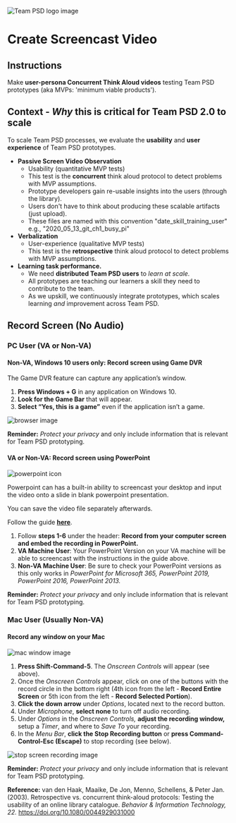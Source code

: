 ![Team PSD logo image](https://user-images.githubusercontent.com/30132017/100282529-a1815a00-2f20-11eb-9cd3-862b3c380faa.png)

# Create Screencast Video

## Instructions

Make **user-persona Concurrent Think Aloud videos** testing Team PSD prototypes (aka MVPs: 'minimum viable products').

## Context - _Why_ this is critical for Team PSD 2.0 to scale

To scale Team PSD processes, we evaluate the **usability** and **user experience** of Team PSD prototypes.

- **Passive Screen Video Observation**
  - Usability (quantitative MVP tests)
  - This test is the **concurrent** think aloud protocol to detect problems with MVP assumptions.
  - Prototype developers gain re-usable insights into the users (through the library).
  - Users don't have to think about producing these scalable artifacts (just upload).
  - These files are named with this convention "date_skill_training_user" e.g., "2020_05_13_git_ch1_busy_pi"
- **Verbalization**
  - User-experience (qualitative MVP tests)
  - This test is the **retrospective** think aloud protocol to detect problems with MVP assumptions.
- **Learning task performance.**
  - We need **distributed Team PSD users** to _learn at scale._
  - All prototypes are teaching our learners a skill they need to contribute to the team.
  - As we upskill, we continuously integrate prototypes, which scales learning _and_ improvement across Team PSD.

## Record Screen (No Audio)

### PC User (VA or Non-VA)

#### Non-VA, Windows 10 users only: Record screen using Game DVR

The Game DVR feature can capture any application’s window.

1. **Press Windows + G** in any application on Windows 10.
2. **Look for the Game Bar** that will appear.
3. **Select “Yes, this is a game”** even if the application isn’t a game.

![browser image](https://user-images.githubusercontent.com/59668647/88048959-170b9280-cb09-11ea-9234-cb53a14325df.png)

**Reminder:** _Protect your privacy_ and only include information that is relevant for Team PSD prototyping.

#### VA or Non-VA: Record screen using PowerPoint

![powerpoint icon](https://user-images.githubusercontent.com/59668647/88177837-5526b600-cbde-11ea-9711-260c8ddd7337.png)

Powerpoint can has a built-in ability to screencast your desktop and input the video onto a slide in blank powerpoint presentation.

You can save the video file separately afterwards.

Follow the guide [**here**](https://support.microsoft.com/en-us/office/record-your-screen-in-powerpoint-0b4c3f65-534c-4cf1-9c59-402b6e9d79d0#OfficeVersion=Newer_versions).

1. Follow **steps 1-6** under the header: **Record from your computer screen and embed the recording in PowerPoint.**
2. **VA Machine User**: Your PowerPoint Version on your VA machine will be able to screencast with the instructions in the guide above.
3. **Non-VA Machine User**: Be sure to check your PowerPoint versions as this only works in *PowerPoint for Microsoft 365, PowerPoint 2019, PowerPoint 2016, PowerPoint 2013.*

**Reminder:** _Protect your privacy_ and only include information that is relevant for Team PSD prototyping.

### Mac User (Usually Non-VA)

#### Record any window on your Mac

![mac window image](https://user-images.githubusercontent.com/59668647/88048975-1d9a0a00-cb09-11ea-8e4b-549d3e397cb9.png)

1. **Press Shift-Command-5**. The _Onscreen Controls_ will appear (see above).
2. Once the _Onscreen Controls_ appear, click on one of the buttons with the record circle in the bottom right (4th icon from the left - **Record Entire Screen** or 5th icon from the left - **Record Selected Portion**).
3. **Click the down arrow** under _Options_, located next to the record button.
4. Under _Microphone_, **select none** to turn off audio recording.
5. Under _Options_ in the _Onscreen Controls,_ **adjust the recording window,** setup a _Timer_, and where to _Save To_ your recording.
6. In the _Menu Bar_, **click the Stop Recording button** or **press Command-Control-Esc (Escape)** to stop recording (see below).

![stop screen recording image](https://user-images.githubusercontent.com/59668647/88048985-22f75480-cb09-11ea-9d7a-c04d989f1dcc.png)

**Reminder:** _Protect your privacy_ and only include information that is relevant for Team PSD prototyping.

**Reference:** van den Haak, Maaike, De Jon, Menno, Schellens, & Peter Jan. (2003). Retrospective vs. concurrent think-aloud protocols: Testing the usability of an online library catalogue. _Behavior & Information Technology, 22._ <https://doi.org/10.1080/0044929031000>
